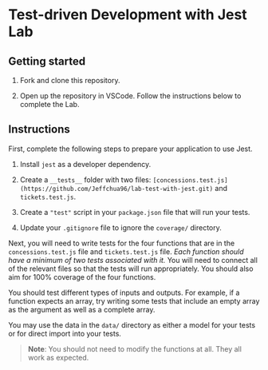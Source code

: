 # Test-driven Development with Jest Lab

## Getting started

1. Fork and clone this repository.

1. Open up the repository in VSCode. Follow the instructions below to complete the Lab.

## Instructions

First, complete the following steps to prepare your application to use Jest.

1. Install `jest` as a developer dependency.

1. Create a `__tests__` folder with two files: `[concessions.test.js](https://github.com/Jeffchua96/lab-test-with-jest.git)` and `tickets.test.js`.

1. Create a `"test"` script in your `package.json` file that will run your tests.

1. Update your `.gitignore` file to ignore the `coverage/` directory.

Next, you will need to write tests for the four functions that are in the `concessions.test.js` file and `tickets.test.js` file. _Each function should have a minimum of two tests associated with it._ You will need to connect all of the relevant files so that the tests will run appropriately. You should also aim for 100% coverage of the four functions.

You should test different types of inputs and outputs. For example, if a function expects an array, try writing some tests that include an empty array as the argument as well as a complete array.

You may use the data in the `data/` directory as either a model for your tests or for direct import into your tests.

> **Note**: You should not need to modify the functions at all. They all work as expected.
